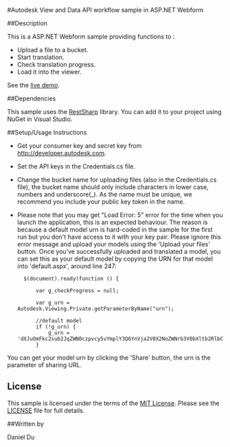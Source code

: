#Autodesk View and Data API workflow sample in ASP.NET Webform 


##Description

This is a ASP.NET Webform sample providing functions to :

* Upload a file to a bucket.
* Start translation.
* Check translation progress.
* Load it into the viewer. 

See the [live demo](http://checkoutmymodel.autodesk.io/).

##Dependencies

This sample uses the [RestSharp](http://restsharp.org/) library. You can add it to your project using NuGet in Visual Studio.

##Setup/Usage Instructions

* Get your consumer key and secret key from http://developer.autodesk.com.
* Set the API keys in the Credentials.cs file.
* Change the bucket name for uploading files (also in the Credentials.cs file), the bucket name should only include characters in lower case, numbers and underscore(_). As the name must be unique, we recommend you include your public key token in the name.

* Please note that you may get "Load Error: 5" error for the time when you launch the application, this is an expected behaviour. The reason is because a default model urn is hard-coded in the sample for the first run but you don't have access to it with your key pair. Please ignore this error message and upload your models using the 'Upload your files' button. Once you’ve successfully uploaded and translated a model, you can set this as your default model by copying the URN for that model into 'default.aspx', around line 247:

        $(document).ready(function () {

            var g_checkProgress = null;

            var g_urn = Autodesk.Viewing.Private.getParameterByName("urn");

            //default model
            if (!g_urn) {
                g_urn = 'dXJuOmFkc2sub2JqZWN0czpvcy5vYmplY3Q6YnVja2V0X2NoZWNrb3V0bXltb2RlbC9EcmlsbC5kd2Z4';
            }

You can get your model urn by clicking the 'Share' button, the urn is the parameter of sharing URL.
			
## License

This sample is licensed under the terms of the [MIT License](http://opensource.org/licenses/MIT). Please see the [LICENSE](LICENSE) file for full details.

##Written by 

Daniel Du





    
